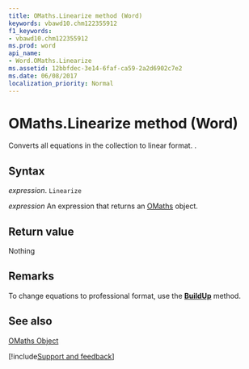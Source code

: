```yaml
---
title: OMaths.Linearize method (Word)
keywords: vbawd10.chm122355912
f1_keywords:
- vbawd10.chm122355912
ms.prod: word
api_name:
- Word.OMaths.Linearize
ms.assetid: 12bbfdec-3e14-6faf-ca59-2a2d6902c7e2
ms.date: 06/08/2017
localization_priority: Normal
---
```



# OMaths.Linearize method (Word)

Converts all equations in the collection to linear format. .


## Syntax

_expression_. `Linearize`

 _expression_ An expression that returns an [OMaths](./Word.OMaths.md) object.


## Return value

Nothing


## Remarks

To change equations to professional format, use the  **[BuildUp](Word.OMaths.BuildUp.md)** method.


## See also


[OMaths Object](Word.OMaths.md)

[!include[Support and feedback](~/includes/feedback-boilerplate.md)]